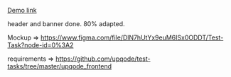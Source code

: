 
[Demo link](https://nanccyy.github.io/mileage/)

header and banner done. 80% adapted.

Mockup => https://www.figma.com/file/DlN7hUtYx9euM6ISx0ODDT/Test-Task?node-id=0%3A2

requirements => https://github.com/upqode/test-tasks/tree/master/upqode_frontend

